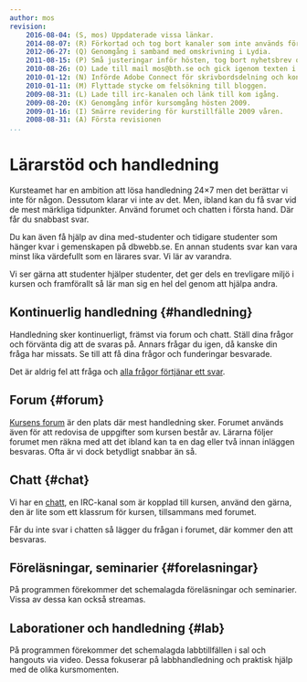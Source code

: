 ```yaml
---
author: mos
revision:
    2016-08-04: (S, mos) Uppdaterade vissa länkar.
    2014-08-07: (R) Förkortad och tog bort kanaler som inte används för handledning (adobe, twitter, facebook).  
    2012-06-27: (Q) Genomgång i samband med omskrivning i Lydia.  
    2011-08-15: (P) Små justeringar inför hösten, tog bort nyhetsbrev och msn, icq, googletalk och skype.  
    2010-08-26: (O) Lade till mail mos@bth.se och gick igenom texten i dokumentet, små justeringar.  
    2010-01-12: (N) Införde Adobe Connect för skrivbordsdelning och konferens, tog bort Marratech och Skype (för detta syftet).  
    2010-01-11: (M) Flyttade stycke om felsökning till bloggen.  
    2009-08-31: (L) Lade till irc-kanalen och länk till kom igång.  
    2009-08-20: (K) Genomgång inför kursomgång hösten 2009.  
    2009-01-16: (I) Smärre revidering för kurstillfälle 2009 våren.  
    2008-08-31: (A) Första revisionen  
...
```

Lärarstöd och handledning
==================================

Kursteamet har en ambition att lösa handledning 24×7 men det berättar vi inte för någon. Dessutom klarar vi inte av det. Men, ibland kan du få svar vid de mest märkliga tidpunkter. Använd forumet och chatten i första hand. Där får du snabbast svar. 

Du kan även få hjälp av dina med-studenter och tidigare studenter som hänger kvar i gemenskapen på dbwebb.se. En annan students svar kan vara minst lika värdefullt som en lärares svar. Vi lär av varandra.

Vi ser gärna att studenter hjälper studenter, det ger dels en trevligare miljö i kursen och framförallt så lär man sig en hel del genom att hjälpa andra.



Kontinuerlig handledning {#handledning}
---------------------------------------

Handledning sker kontinuerligt, främst via forum och chatt. Ställ dina frågor och förvänta dig att de svaras på. Annars frågar du igen, då kanske din fråga har missats. Se till att få dina frågor och funderingar besvarade.

Det är aldrig fel att fråga och [alla frågor förtjänar ett svar](/t/885).



Forum {#forum}
--------------

[Kursens forum](/forum) är den plats där mest handledning sker. Forumet används även för att redovisa de uppgifter som kursen består av. Lärarna följer forumet men räkna med att det ibland kan ta en dag eller två innan inläggen besvaras. Ofta är vi dock betydligt snabbar än så.



Chatt {#chat}
------------------------------------------

Vi har en [chatt](/irc), en IRC-kanal som är kopplad till kursen, använd den gärna, den är lite som ett klassrum för kursen, tillsammans med forumet.

Får du inte svar i chatten så lägger du frågan i forumet, där kommer den att besvaras.



Föreläsningar, seminarier {#forelasningar}
------------------------------------------

På programmen förekommer det schemalagda föreläsningar och seminarier. Vissa av dessa kan också streamas.



Laborationer och handledning {#lab}
------------------------------------------

På programmen förekommer det schemalagda labbtillfällen i sal och hangouts via video. Dessa fokuserar på labbhandledning och praktisk hjälp med de olika kursmomenten.

